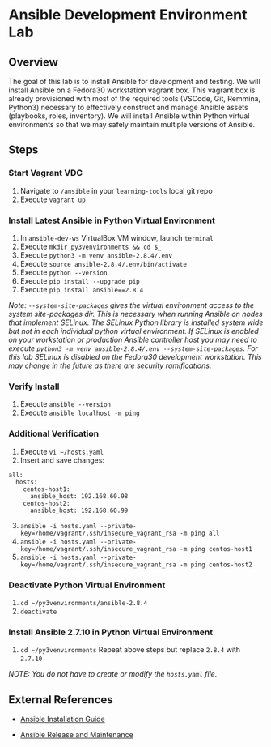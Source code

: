 # Ansible Development Environment Lab

## Overview
The goal of this lab is to install Ansible for development and testing. We will install Ansible on a Fedora30 workstation vagrant box. This vagrant box is already provisioned with most of the required tools (VSCode, Git, Remmina, Python3) necessary to effectively construct and manage Ansible assets (playbooks, roles, inventory). We will install Ansible within Python virtual environments so that we may safely maintain multiple versions of Ansible.

## Steps
### Start Vagrant VDC
1. Navigate to `/ansible` in your `learning-tools` local git repo
1. Execute `vagrant up`

### Install Latest Ansible in Python Virtual Environment
1. In `ansible-dev-ws` VirtualBox VM window, launch `terminal`
1. Execute `mkdir py3venvironments && cd $_`
1. Execute `python3 -m venv ansible-2.8.4/.env`
1. Execute `source ansible-2.8.4/.env/bin/activate`
1. Execute `python --version`
1. Execute `pip install --upgrade pip`
1. Execute `pip install ansible==2.8.4`

*Note: `--system-site-packages` gives the virtual environment access to the system site-packages dir. This is necessary when running Ansible on nodes that implement SELinux. The SELinux Python library is installed system wide but not in each individual python virtual environment. If SELinux is enabled on your workstation or production Ansible controller host you may need to execute `python3 -m venv ansible-2.8.4/.env --system-site-packages`. For this lab SELinux is disabled on the Fedora30 development workstation. This may change in the future as there are security ramifications.*

### Verify Install
1. Execute `ansible --version`
1. Execute `ansible localhost -m ping`

### Additional Verification
1. Execute `vi ~/hosts.yaml`
1. Insert and save changes:
```
all:
  hosts:
    centos-host1:
      ansible_host: 192.168.60.98
    centos-host2:
      ansible_host: 192.168.60.99
```
3. `ansible -i hosts.yaml --private-key=/home/vagrant/.ssh/insecure_vagrant_rsa -m ping all`
4. `ansible -i hosts.yaml --private-key=/home/vagrant/.ssh/insecure_vagrant_rsa -m ping centos-host1`
5. `ansible -i hosts.yaml --private-key=/home/vagrant/.ssh/insecure_vagrant_rsa -m ping centos-host2`

### Deactivate Python Virtual Environment
1. `cd ~/py3venvironments/ansible-2.8.4`
1. `deactivate`

### Install Ansible 2.7.10 in Python Virtual Environment
1. `cd ~/py3venvironments`
Repeat above steps but replace `2.8.4` with `2.7.10`

*NOTE: You do not have to create or modify the `hosts.yaml` file.*

## External References

* [Ansible Installation Guide](https://docs.ansible.com/ansible/latest/installation_guide/index.html)

* [Ansible Release and Maintenance](https://docs.ansible.com/ansible/latest/reference_appendices/release_and_maintenance.html)